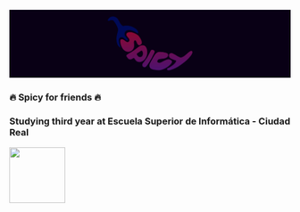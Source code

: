 ![SpicyBanner](SpicyBanner.png)
 ### :fire: Spicy for friends :fire:
 ### Studying third year at Escuela Superior de Informática - Ciudad Real
 <img src="https://esi.uclm.es/files/pictures/285/content_Logo_ESI_fondo_negro.jpg" width="100" height="100" />
